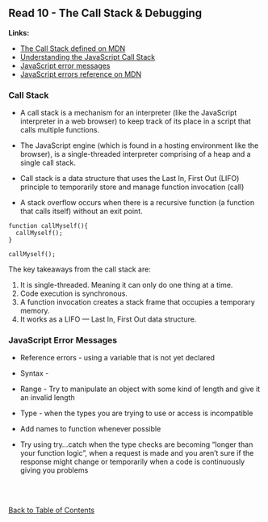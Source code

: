 ## Read 10 - The Call Stack & Debugging

**Links:**

- [The Call Stack defined on MDN](https://developer.mozilla.org/en-US/docs/Glossary/Call_stack)  
- [Understanding the JavaScript Call Stack](https://medium.freecodecamp.org/understanding-the-javascript-call-stack-861e41ae61d4)
- [JavaScript error messages](https://codeburst.io/javascript-error-messages-debugging-d23f84f0ae7c)
- [JavaScript errors reference on MDN](https://developer.mozilla.org/en-US/docs/Web/JavaScript/Reference/Errors)

### Call Stack

- A call stack is a mechanism for an interpreter (like the JavaScript interpreter in a web browser) to keep track of its place in a script that calls multiple functions. 

- The JavaScript engine (which is found in a hosting environment like the browser), is a single-threaded interpreter comprising of a heap and a single call stack. 

- Call stack is a data structure that uses the Last In, First Out (LIFO) principle to temporarily store and manage function invocation (call)

- A stack overflow occurs when there is a recursive function (a function that calls itself) without an exit point.

```
function callMyself(){
  callMyself();
}

callMyself();
```

The key takeaways from the call stack are:
1. It is single-threaded. Meaning it can only do one thing at a time.
2. Code execution is synchronous.
3. A function invocation creates a stack frame that occupies a temporary memory.
4. It works as a LIFO — Last In, First Out data structure.

### JavaScript Error Messages

- Reference errors - using a variable that is not yet declared
- Syntax -
- Range - Try to manipulate an object with some kind of length and give it an invalid length
- Type - when the types you are trying to use or access is incompatible


- Add names to function whenever possible
- Try using try…catch when the type checks are becoming “longer than your function logic”, when a request is made and you aren’t sure if the response might change or temporarily when a code is continuously giving you problems




<br>
<br>

[Back to Table of Contents](README.md)